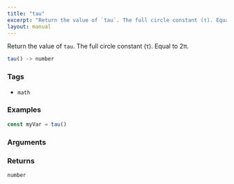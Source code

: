 ```yaml
---
title: "tau"
excerpt: "Return the value of `tau`. The full circle constant (τ). Equal to 2π."
layout: manual
---
```


Return the value of `tau`. The full circle constant (τ). Equal to 2π.



```js
tau() -> number
```

### Tags

* `math`

### Examples

```js
const myVar = tau()
```

### Arguments


### Returns

`number`




